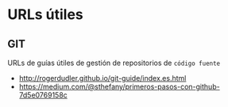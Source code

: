 # URLs útiles

## GIT
URLs de guías útiles de gestión de repositorios de `código fuente`

* http://rogerdudler.github.io/git-guide/index.es.html 
* https://medium.com/@sthefany/primeros-pasos-con-github-7d5e0769158c 
